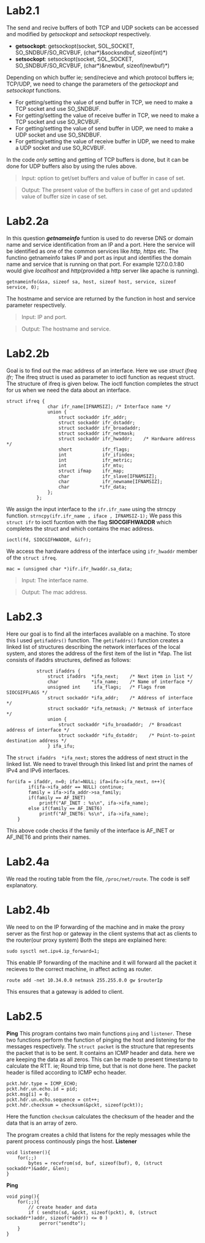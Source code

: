 Lab2.1
======
The send and recive buffers of both TCP and UDP sockets can be accessed and modified by *getsockopt* and *setsockopt* respectively.

+ **getsockopt**: getsockopt(socket, SOL_SOCKET, SO_SNDBUF/SO_RCVBUF, (char*)&socksndbuf, sizeof(int)*)
+ **setsockopt**: setsockopt(socket, SOL_SOCKET, SO_SNDBUF/SO_RCVBUF, (char*)&newbuf, sizeof(newbuf)*)

Depending on which buffer ie; send/recieve and which protocol buffers ie; TCP/UDP, we need to change the parameters of the *getsockopt*
and *setsockopt* functions.

+ For getting/setting the value of send buffer in TCP, we need to make a TCP socket and use SO_SNDBUF.
+ For getting/setting the value of receive buffer in TCP, we need to make a TCP socket and use SO_RCVBUF.
+ For getting/setting the value of send buffer in UDP, we need to make a UDP socket and use SO_SNDBUF.
+ For getting/setting the value of receive buffer in UDP, we need to make a UDP socket and use SO_RCVBUF.

In the code *only* setting and getting of TCP buffers is done, but it can be done for UDP buffers also by using the rules above.

>Input: option to get/set buffers and value of buffer in case of set.

>Output: The present value of the buffers in case of get and updated value of buffer size in case of set.

Lab2.2a
=======
In this question ***getnameinfo*** funtion is used to do reverse DNS or domain name and service identification from an IP and a port.
Here the service will be identified as one of the common services like *http, https* etc.
The functino getnameinfo takes IP and port as input and identifies the domain name and service that is running on that port.
For example 127.0.0.1:80 would give *localhost* and *http*(provided a http server like apache is running).

```
getnameinfo(&sa, sizeof sa, host, sizeof host, service, sizeof service, 0);
```
The hostname and service are returned by the function in host and service parameter respectively.

> Input: IP and port.

> Output: The hostname and service.

Lab2.2b
=======
Goal is to find out the mac address of an interface. Here we use *struct ifreq ifr;* The ifreq struct is used as parameter to ioctl function as request struct. The structure of ifreq is given below. The ioctl function completes the struct for us when we need the data about an interface.
```
struct ifreq {
               char ifr_name[IFNAMSIZ]; /* Interface name */
               union {
                   struct sockaddr ifr_addr;
                   struct sockaddr ifr_dstaddr;
                   struct sockaddr ifr_broadaddr;
                   struct sockaddr ifr_netmask;
                   struct sockaddr ifr_hwaddr;    /* Hardware address */
                   short           ifr_flags;
                   int             ifr_ifindex;
                   int             ifr_metric;
                   int             ifr_mtu;
                   struct ifmap    ifr_map;
                   char            ifr_slave[IFNAMSIZ];
                   char            ifr_newname[IFNAMSIZ];
                   char           *ifr_data;
               };
           };
``` 
We assign the input interface to the `ifr.ifr_name` using the strncpy function.
```strncpy(ifr.ifr_name , iface , IFNAMSIZ-1);```
We pass this `struct ifr` to ioctl fucntion with the flag **SIOCGIFHWADDR** which completes the struct and which contains the mac address.
```
ioctl(fd, SIOCGIFHWADDR, &ifr);
```
We access the hardware address of the interface using `ifr_hwaddr` member of the `struct ifreq`.
```
mac = (unsigned char *)ifr.ifr_hwaddr.sa_data;
```

>Input: The interface name.

>Output: The mac address.

Lab2.3
======
Here our goal is to find all the interfaces available on a machine. To store this I used `getifaddrs()` function. 
The `getifaddrs()` function creates a linked list of structures describing the network interfaces of the local system, and stores the address of the first item of the list in *ifap.  The list consists of ifaddrs structures, defined as follows:
```
           struct ifaddrs {
               struct ifaddrs  *ifa_next;    /* Next item in list */
               char            *ifa_name;    /* Name of interface */
               unsigned int     ifa_flags;   /* Flags from SIOCGIFFLAGS */
               struct sockaddr *ifa_addr;    /* Address of interface */
               struct sockaddr *ifa_netmask; /* Netmask of interface */
               union {
                   struct sockaddr *ifu_broadaddr;  /* Broadcast address of interface */
                   struct sockaddr *ifu_dstaddr;    /* Point-to-point destination address */
               } ifa_ifu;
```
The `struct ifaddrs  *ifa_next;` stores the address of next struct in the linked list. We need to travel through this linked list and print the names of IPv4 and IPv6 interfaces.
```
for(ifa = ifaddr, n=0; ifa!=NULL; ifa=ifa->ifa_next, n++){
		if(ifa->ifa_addr == NULL) continue;
		family = ifa->ifa_addr->sa_family;
		if(family == AF_INET) 
			printf("AF_INET : %s\n", ifa->ifa_name);
		else if(family == AF_INET6) 
			printf("AF_INET6: %s\n", ifa->ifa_name);
	}
```
This above code checks if the family of the interface is AF_INET or AF_INET6 and prints their names.

Lab2.4a
=======
We read the routing table from the file, `/proc/net/route`. The code is self explanatory.

Lab2.4b
=======
We need to on the IP forwarding of the machine and in make the proxy server as the first hop or gateway in the client systems
that act as clients to the router(our proxy system)
Both the steps are explained here:
```
sudo sysctl net.ipv4.ip_forward=1;
```
This enable IP forwarding of the machine and it will forward all the packet it recieves to the correct machine, in affect 
acting as router.
```
route add -net 10.34.0.0 netmask 255.255.0.0 gw $routerIp
```
This ensures that a gateway is added to client.

Lab2.5
======
**Ping**
This program contains two main functions `ping` and `listener`. These two functions perform the function of pinging the host and listening for the messages respectively.
The `struct packet` is the structure that represents the packet that is to be sent. It contains an ICMP header and data. here we are keeping the data as all zeros. This can be made to present timestamp to calculate the RTT. ie; Round trip time, but that is not done here.
The packet header is filled according to ICMP echo header.
```
pckt.hdr.type = ICMP_ECHO;
pckt.hdr.un.echo.id = pid;
pckt.msg[i] = 0;
pckt.hdr.un.echo.sequence = cnt++;
pckt.hdr.checksum = checksum(&pckt, sizeof(pckt));
```
Here the function `checksum` calculates the checksum of the header and the data that is an array of zero.

The program creates a child that listens for the reply messages while the parent process continously pings the host.
**Listener**
```
void listener(){
	for(;;)
		bytes = recvfrom(sd, buf, sizeof(buf), 0, (struct sockaddr*)&addr, &len);
}
```
**Ping**
```
void ping(){
	for(;;){
		// create header and data
		if ( sendto(sd, &pckt, sizeof(pckt), 0, (struct sockaddr*)addr, sizeof(*addr)) <= 0 )
			perror("sendto");
	}
}
```
